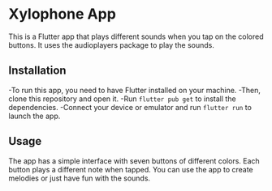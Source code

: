 # Xylophone App

This is a Flutter app that plays different sounds when you tap on the colored buttons. It uses the audioplayers package to play the sounds.

## Installation

-To run this app, you need to have Flutter installed on your machine. 
-Then, clone this repository and open it. 
-Run `flutter pub get` to install the dependencies.
-Connect your device or emulator and run `flutter run` to launch the app.

## Usage

The app has a simple interface with seven buttons of different colors. Each button plays a different note when tapped. You can use the app to create melodies or just have fun with the sounds.


